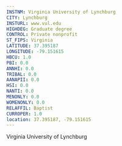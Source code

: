 ```yaml
---
INSTNM: Virginia University of Lynchburg
CITY: Lynchburg
INSTURL: www.vul.edu
HIGHDEG: Graduate degree
CONTROL: Private nonprofit
ST_FIPS: Virginia
LATITUDE: 37.395187
LONGITUDE: -79.151615
HBCU: 1.0
PBI: 0.0
ANNHI: 0.0
TRIBAL: 0.0
AANAPII: 0.0
HSI: 0.0
NANTI: 0.0
MENONLY: 0.0
WOMENONLY: 0.0
RELAFFIL: Baptist
CURROPER: 1.0
location: 37.395187, -79.151615
---
```

Virginia University of Lynchburg